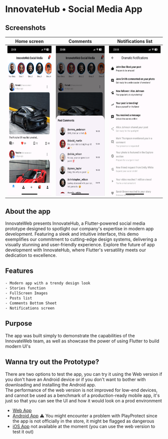 # InnovateHub • Social Media App
## Screenshots
| Home screen| Comments | Notifications list|
| ------------- | ------------- | ------------- |
| <img src="https://raw.githubusercontent.com/jakcal/InnovateHub/main/1.png" width="270" height="480"> | <img src="https://raw.githubusercontent.com/jakcal/InnovateHub/main/2.png" width="270" height="480"> | <img src="https://raw.githubusercontent.com/jakcal/InnovateHub/main/3.png" width="270" height="480"> |


## About the app

InnovateWeb presents InnovateHub, a Flutter-powered social media prototype designed to spotlight our company's expertise in modern app development. Featuring a sleek and intuitive interface, this demo exemplifies our commitment to cutting-edge design systems, delivering a visually stunning and user-friendly experience. Explore the future of app development with InnovateHub, where Flutter's versatility meets our dedication to excellence.

## Features
    - Modern app with a trendy design look
    - Stories function
    - FullScreen Images
    - Posts list
    - Comments Bottom Sheet
    - Notifications screen

## Purpose

The app was built simply to demonstrate the capabilities of the InnovateWeb team, as well as showcase the power of using Flutter to build modern UI's

## Wanna try out the Prototype?

There are two options to test the app, you can try it using the Web version if you don't have an Android device or if you don't want to bother with downloading and installing the Android app. <br />
The performance of the web version is not improved for low-end devices, and cannot be used as a benchmark of a production-ready mobile app, it's just so that you can see the UI and how it would look on a prod environment

- [Web App](https://inn0vate.web.app/apps/socialmediaapp2/?ref=post)
- [Android App](https://raw.githubusercontent.com/jakcal/InnovateHub/main/innovatehub.beta.apk) ⚠️ You might encounter a problem with PlayProtect since the app is not officially in the store, it might be flagged as dangerous
- [iOS App](#) not available at the moment (you can use the web version to test it out)

